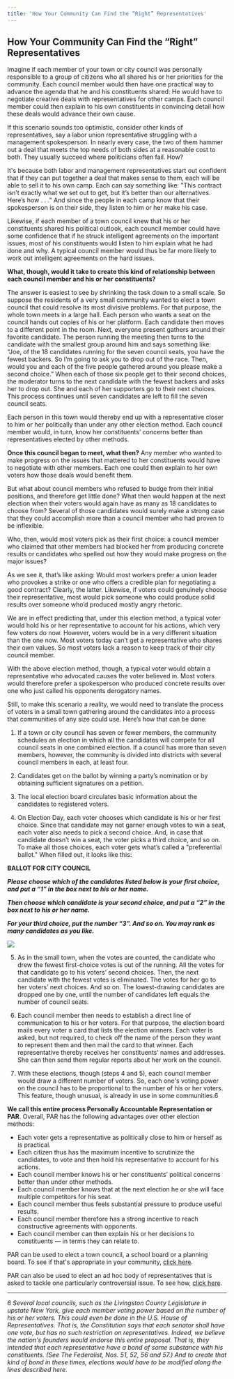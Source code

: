 ```yaml
---
title: 'How Your Community Can Find the “Right” Representatives'
---
```


## How Your Community Can Find the “Right” Representatives

Imagine if each member of your town or city council was personally responsible to a group of citizens who all shared his or her priorities for the community. Each council member would then have one practical way to advance the agenda that he and his constituents shared: He would have to negotiate creative deals with representatives for other camps. Each council member could then explain to his own constituents in convincing detail how these deals would advance their own cause.

If this scenario sounds too optimistic, consider other kinds of representatives, say a labor union representative struggling with a management spokesperson. In nearly every case, the two of them hammer out a deal that meets the top needs of both sides at a reasonable cost to both. They usually succeed where politicians often fail. How?

It's because both labor and management representatives start out confident that if they can put together a deal that makes sense to them, each will be able to sell it to his own camp. Each can say something like: "This contract isn’t exactly what we set out to get, but it’s better than our alternatives. Here’s how . . ." And since the people in each camp know that their spokesperson is on their side, they listen to him or her make his case.

Likewise, if each member of a town council knew that his or her constituents shared his political outlook, each council member could have some confidence that if he struck intelligent agreements on the important issues, most of his constituents would listen to him explain what he had done and why. A typical council member would thus be far more likely to work out intelligent agreements on the hard issues.

**What, though, would it take to create this kind of relationship between each council member and his or her constituents?**

The answer is easiest to see by shrinking the task down to a small scale. So suppose the residents of a very small community wanted to elect a town council that could resolve its most divisive problems. For that purpose, the whole town meets in a large hall. Each person who wants a seat on the council hands out copies of his or her platform. Each candidate then moves to a different point in the room. Next, everyone present gathers around their favorite candidate. The person running the meeting then turns to the candidate with the smallest group around him and says something like: “Joe, of the 18 candidates running for the seven council seats, you have the fewest backers. So I’m going to ask you to drop out of the race. Then, would you and each of the five people gathered around you please make a second choice.” When each of those six people get to their second choices, the moderator turns to the next candidate with the fewest backers and asks her to drop out. She and each of her supporters go to their next choices. This process continues until seven candidates are left to fill the seven council seats.

Each person in this town would thereby end up with a representative closer to him or her politically than under any other election method. Each council member would, in turn, know her constituents’ concerns better than representatives elected by other methods.

**Once this council began to meet, what then?** Any member who wanted to make progress on  the issues that mattered to her constituents would have to negotiate with other members. Each one could then explain to her own voters how those deals would benefit them.

But what about council members who refused to budge from their initial positions, and therefore get little done? What then would happen at the next election when their voters would again have as many as 18 candidates to choose from? Several of those candidates would surely make a strong case that they could accomplish more than a council member who had proven to be inflexible.

Who, then, would most voters pick as their first choice: a council member who claimed that other members had blocked her from producing concrete results or candidates who spelled out how they would make progress on the major issues?

As we see it, that’s like asking: Would most workers prefer a union leader who provokes a strike or one who offers a credible plan for negotiating a good contract? Clearly, the latter. Likewise, if voters could genuinely choose their representative, most would pick someone who could produce solid results over someone who’d produced mostly angry rhetoric.

We are in effect predicting that, under this election method, a typical voter would hold his or her representative to account for his actions, which very few voters do now. However, voters would be in a very different situation than the one now. Most voters today can’t get a representative who shares their own values. So most voters lack a reason to keep track of their city council member.

With the above election method, though, a typical voter would obtain a representative who advocated causes the voter believed in. Most voters would therefore prefer a spokesperson who produced concrete results over one who just called his opponents derogatory names.

Still, to make this scenario a reality, we would need to translate the process of voters in a small town gathering around the candidates into a process that communities of any size could use. Here’s how that can be done:

1) If a town or city council has seven or fewer members, the community schedules an election in which all the candidates will compete for all council seats in one combined election. If a council has more than seven members, however, the community is divided into districts with several council members in each, at least four.

2) Candidates get on the ballot by winning a party’s nomination or by obtaining sufficient signatures on a petition.

3) The local election board circulates basic information about the candidates to registered voters.

4) On Election Day, each voter chooses which candidate is his or her first choice. Since that candidate may not garner enough votes to win a seat, each voter also needs to pick a second choice. And, in case that candidate doesn’t win a seat, the voter picks a third choice, and so on. To make all those choices, each voter gets what’s called a "preferential ballot." When filled out, it looks like this:

**BALLOT FOR CITY COUNCIL**

_**Please choose which of the candidates listed below is your first choice, and put a “1” in the box next to his or her name.**_

_**Then choose which candidate is your second choice, and put a “2” in the box next to his or her name.**_

_**For your third choice, put the number “3”. And so on. You may rank as many candidates as you like.**_

![][1]

5) As in the small town, when the votes are counted, the candidate who drew the fewest first-choice votes is out of the running. All the votes for that candidate go to his voters’ second choices. Then, the next candidate with the fewest votes is eliminated. The votes for her go to her voters’ next choices. And so on. The lowest-drawing candidates are dropped one by one, until the number of candidates left equals the number of council seats.

6) Each council member then needs to establish a direct line of communication to his or her voters. For that purpose, the election board mails every voter a card that lists the election winners. Each voter is asked, but not required, to check off the name of the person they want to represent them and then mail the card to that winner. Each representative thereby receives her constituents’ names and addresses. She can then send them regular reports about her work on the council.

7) With these elections, though (steps 4 and 5), each council member would draw a different number of voters. So, each one's voting power on the council has to be proportional to the number of his or her voters. This feature, though unusual, is already in use in some communities.6

**We call this entire process Personally Accountable Representation or PAR**. Overall, PAR has the following advantages over other election methods:

  * Each voter gets a representative as politically close to him or herself as is practical.
  * Each citizen thus has the maximum incentive to scrutinize the candidates, to vote and then hold his representative to account for his actions.
  * Each council member knows his or her constituents’ political concerns better than under other methods.
  * Each council member knows that at the next election he or she will face multiple competitors for his seat.
  * Each council member thus feels substantial pressure to produce useful results.
  * Each council member therefore has a strong incentive to reach constructive agreements with opponents.
  * Each council member can then explain his or her decisions to constituents — in terms they can relate to.

PAR can be used to elect a town council, a school board or a planning board. To see if that's appropriate in your community, [click here][2].

PAR can also be used to elect an ad hoc body of representatives that is asked to tackle one particularly controversial issue. To see how, [click here][3].

* * *

*6 Several local councils, such as the Livingston County Legislature in upstate New York, give each member voting power based on the number of his or her voters. This could even be done in the U.S. House of Representatives. That is, the Constitution says that each senator shall have one vote, but has no such restriction on representatives. Indeed, we believe the nation's founders would endorse this entire proposal. That is, they intended that  each representative have a bond of some substance with his constituents. (See The Federalist, Nos. 51, 52, 56 and 57.) And to create that kind of bond in these times, elections would have to be modified along the lines described here.*

   [1]: http://genuinerepresentation.org/sites/genuinerepresentation.org/files/u3/ballot3.png
   [2]: http://www.genuinerepresentation.org/content/does-your-community-need-change
   [3]: http://www.genuinerepresentation.org/content/how-community-can-resolve-any-issue